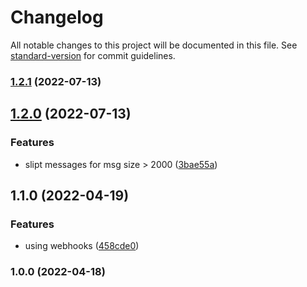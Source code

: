 # Changelog

All notable changes to this project will be documented in this file. See [standard-version](https://github.com/conventional-changelog/standard-version) for commit guidelines.

### [1.2.1](https://github.com/dicren/git-up-to-date/compare/v1.2.0...v1.2.1) (2022-07-13)

## [1.2.0](https://github.com/dicren/git-up-to-date/compare/v1.1.0...v1.2.0) (2022-07-13)


### Features

* slipt messages for msg size > 2000 ([3bae55a](https://github.com/dicren/git-up-to-date/commit/3bae55a30a75187798afcd09ddf7ea3b86ded630))

## 1.1.0 (2022-04-19)

### Features

- using webhooks ([458cde0](https://github.com/dicren/git-up-to-date/commit/458cde0e9b605dab9ece5dcad77d3d49085ac2c2))

### 1.0.0 (2022-04-18)
